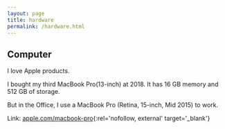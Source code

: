 ```yaml
---
layout: page
title: hardware
permalink: /hardware.html
---
```


## Computer

I love Apple products.

I bought my third MacBook Pro(13-inch) at 2018. It has 16 GB memory and 512 GB of
storage.

But in the Office, I use a MacBook Pro (Retina, 15-inch, Mid 2015) to work.

Link: [apple.com/macbook-pro](//www.apple.com/macbook-pro/){:rel='nofollow, external' target='_blank'}

